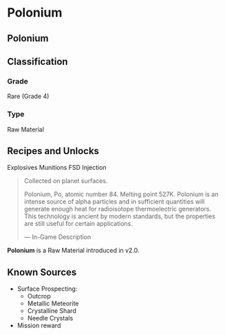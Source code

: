 # Polonium
##  Polonium

		

## Classification

### Grade

Rare (Grade 4)

### Type

Raw Material

## Recipes and Unlocks

Explosives Munitions
 FSD Injection

> 
> 
> Collected on planet surfaces.
> 
> Polonium, Po, atomic number 84. Melting point 527K. Polonium is an intense source of alpha particles and in sufficient quantities will generate enough heat for radioisotope thermoelectric generators. This technology is ancient by modern standards, but the properties are still useful for certain applications.
> 
> 
> — In-Game Description
> 

**Polonium** is a Raw Material introduced in v2.0.

## Known Sources

- Surface Prospecting:
    - Outcrop
    - Metallic Meteorite
    - Crystalline Shard
    - Needle Crystals
- Mission reward